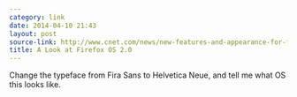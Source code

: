 ```yaml
---
category: link
date: 2014-04-10 21:43
layout: post
source-link: http://www.cnet.com/news/new-features-and-appearance-for-firefox-os-2-0-emerge/
title: A Look at Firefox OS 2.0
---
```

Change the typeface from Fira Sans to Helvetica Neue, and tell me what OS this looks like. 